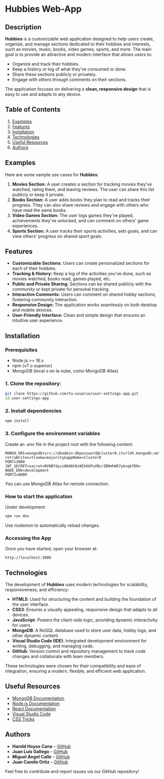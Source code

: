 # Hubbies Web-App

## Description

**Hubbies** is a customizable web application designed to help users create, organize, and manage sections dedicated to their hobbies and interests, such as movies, music, books, video games, sports, and more. The main goal is to provide an attractive and modern interface that allows users to:

- Organize and track their hobbies.
- Keep a history or log of what they’ve consumed or done.
- Share these sections publicly or privately.
- Engage with others through comments on their sections.

The application focuses on delivering a **clean, responsive design** that is easy to use and adapts to any device.

## Table of Contents

1. [Examples](#examples)
2. [Features](#features)
3. [Installation](#installation)
4. [Technologies](#technologies)
5. [Useful Resources](#useful-resources)
6. [Authors](#authors)

## Examples

Here are some sample use cases for **Hubbies**:

1. **Movies Section:** A user creates a section for tracking movies they've watched, rating them, and leaving reviews. The user can share this list publicly or keep it private.
2. **Books Section:** A user adds books they plan to read and tracks their progress. They can also share reviews and engage with others who have read the same books.
3. **Video Games Section:** The user logs games they’ve played, achievements they've unlocked, and can comment on others' game experiences.
4. **Sports Section:** A user tracks their sports activities, sets goals, and can view others' progress on shared sport goals.

## Features

- **Customizable Sections:** Users can create personalized sections for each of their hobbies.
- **Tracking & History:** Keep a log of the activities you've done, such as movies watched, books read, games played, etc.
- **Public and Private Sharing:** Sections can be shared publicly with the community or kept private for personal tracking.
- **Interactive Comments:** Users can comment on shared hobby sections, fostering community interaction.
- **Responsive Design:** The application works seamlessly on both desktop and mobile devices.
- **User-Friendly Interface:** Clean and simple design that ensures an intuitive user experience.

## Installation

###  Prerequisites
- Node.js >= 16.x
- npm (v7 o superior)
- MongoDB (local o en la nube, como MongoDB Atlas)

### 1. **Clone the repository:**

```bash
git clone https://github.com/tu-usuario/user-settings-app.git
cd user-settings-app
```
### 2. Install dependencies

```bash
npm install
```

### 3. Configure the environment variables

Create an .env file in the project root with the following content:

```env
MONGO_URI=mongodb+srv://dbadmin:dbpassword@cluster0.itvrl4h.mongodb.net/users?retryWrites=true&w=majority&appName=Cluster0
PORT=3000
JWT_SECRET=secret=NV0B7dysi8KA6h9zNIhXUPuVNirIBRmhW57ykoqkfD0=
NODE_ENV=development
PORT2=8000
```
You can use MongoDB Atlas for remote connection.

### How to start the application
Under development
```bash
npm run dev
```
Use nodemon to automatically reload changes.


### Accessing the App
Once you have started, open your browser at:

``` plaintext
http://localhost:3000   
```

## Technologies

The development of **Hubbies** uses modern technologies for scalability, responsiveness, and efficiency:

- **HTML5**: Used for structuring the content and building the foundation of the user interface.
- **CSS3**: Ensures a visually appealing, responsive design that adapts to all devices.
- **JavaScript**: Powers the client-side logic, providing dynamic interactivity for users.
- **MongoDB**: A NoSQL database used to store user data, hobby logs, and other dynamic content.
- **Visual Studio Code (IDE)**: Integrated development environment for writing, debugging, and managing code.
- **GitHub**: Version control and repository management to track code changes and collaborate with team members.

These technologies were chosen for their compatibility and ease of integration, ensuring a modern, flexible, and efficient web application.

## Useful Resources

- [MongoDB Documentation](https://www.mongodb.com/docs/)
- [Node.js Documentation](https://nodejs.org/en/docs/)
- [React Documentation](https://reactjs.org/docs/getting-started.html)
- [Visual Studio Code](https://code.visualstudio.com/)
- [CSS Tricks](https://css-tricks.com/)

## Authors

- **Harold Hoyos Cano** – [GitHub](https://github.com/HaroldHoyos1722)
- **Juan Luis Gallego**  – [GitHub](https://github.com/PoliGallego)
- **Miguel Angel Calle** – [GitHub](https://github.com/MiguelAC3)
- **Juan Camilo Ortiz**  – [GitHub](https://github.com/svaltqt)


Feel free to contribute and report issues via our GitHub repository!

